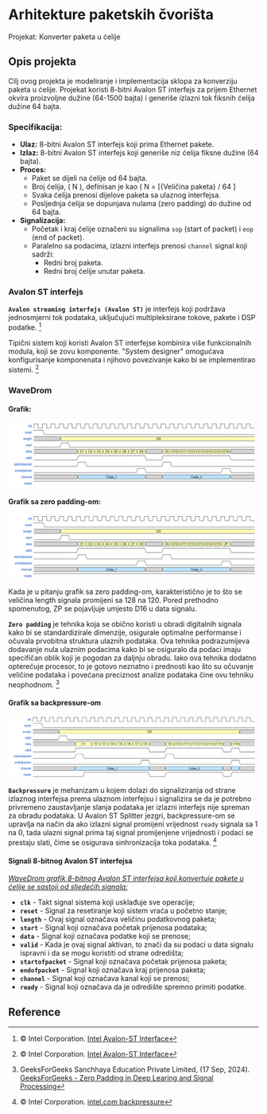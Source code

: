 # Arhitekture paketskih čvorišta
 Projekat: Konverter paketa u ćelije
## Opis projekta

Cilj ovog projekta je modeliranje i implementacija sklopa za konverziju paketa u ćelije. 
Projekat koristi 8-bitni Avalon ST interfejs za prijem Ethernet okvira proizvoljne dužine (64-1500 bajta) i generiše izlazni tok fiksnih ćelija dužine 64 bajta. 

### Specifikacija:

- **Ulaz:** 8-bitni Avalon ST interfejs koji prima Ethernet pakete.
- **Izlaz:** 8-bitni Avalon ST interfejs koji generiše niz ćelija fiksne dužine (64 bajta).
- **Proces:**
  - Paket se dijeli na ćelije od 64 bajta.
  - Broj ćelija, \( N \), definisan je kao \( N = [{Veličina paketa} / 64 ]
  - Svaka ćelija prenosi dijelove paketa sa ulaznog interfejsa.
  - Posljednja ćelija se dopunjava nulama (zero padding) do dužine od 64 bajta.
- **Signalizacija:**
  - Početak i kraj ćelije označeni su signalima `sop` (start of packet) i `eop` (end of packet).
  - Paralelno sa podacima, izlazni interfejs prenosi `channel` signal koji sadrži:
    - Redni broj paketa.
    - Redni broj ćelije unutar paketa.

### Avalon ST interfejs

**`Avalon streaming interfejs (Avalon ST)`** je interfejs koji podržava jednosmjerni tok podataka, uključujući multipleksirane tokove, pakete i DSP podatke. [^1]

Tipični sistem koji koristi Avalon ST interfejse kombinira više funkcionalnih modula, koji se zovu komponente. "System designer" omogućava konfigurisanje komponenata i njihovo povezivanje kako bi se implementirao sistemi. [^1]

### WaveDrom

#### Grafik:

<img src="WaveDrom/wavedrom.png" alt="WaveDrom grafik"/>

#### Grafik sa zero padding-om:

<img src="WaveDrom/ZeroPadding.png" alt="WaveDrom grafik zero padding"/>

<!-- Također se može koristiti ![tekst](lokacija_slike.png) za umetanje slike u README.md -->

Kada je u pitanju grafik sa zero padding-om, karakteristično je to što se veličina length signala promijeni sa 128 na 120. Pored prethodno spomenutog, ZP se pojavljuje umjesto D16 u data signalu.

**`Zero padding`** je tehnika koja se obično koristi u obradi digitalnih signala kako bi se standardizirale dimenzije, osigurale optimalne performanse i očuvala prvobitna struktura ulaznih podataka. Ova tehnika podrazumijeva dodavanje nula ulaznim podacima kako bi se osiguralo da podaci imaju specifičan oblik koji je pogodan za daljnju obradu. Iako ova tehnika dodatno opterećuje procesor, to je gotovo neznatno i prednosti kao što su očuvanje veličine podataka i povećana preciznost analize podataka čine ovu tehniku neophodnom. [^2]

#### Grafik sa backpressure-om

<img src="WaveDrom/Backpressure_WD.png" alt="WaveDrom grafik backpressure">

**`Backpressure`** je mehanizam u kojem dolazi do signaliziranja od strane izlaznog interfejsa prema ulaznom interfejsu i signalizira se da je potrebno privremeno zaustavljanje slanja podataka jer izlazni interfejs nije spreman za obradu podataka. U Avalon ST Splitter jezgri, backpressure-om se upravlja na način da ako izlazni signal promijeni vrijednost `ready` signala sa 1 na 0, tada ulazni signal prima taj signal promijenjene vrijednosti i podaci se prestaju slati, čime se osigurava sinhronizacija toka podataka. [^3] 

#### Signali 8-bitnog Avalon ST interfejsa

<u>_WaveDrom grafik 8-bitnog Avalon ST interfejsa koji konvertuje pakete u ćelije se sastoji od sljedećih signala:_</u>

- **`clk`** - Takt signal sistema koji usklađuje sve operacije;
- **`reset`** - Signal za resetiranje koji sistem vraća u početno stanje;
- **`length`** - Ovaj signal označava veličinu podatkovnog paketa;
- **`start`** - Signal koji označava početak prijenosa podataka;
- **`data`** - Signal koji označava podatke koji se prenose;
- **`valid`** - Kada je ovaj signal aktivan, to znači da su podaci u data signalu ispravni i da se mogu koristiti od strane odredišta;
- **`startofpacket`** - Signal koji označava početak prijenosa paketa;
- **`endofpacket`** - Signal koji označava kraj prijenosa paketa;
- **`channel`** - Signal koji označava kanal koji se prenosi;
- **`ready`** - Signal koji označava da je odredište spremno primiti podatke. 

## Reference

[^1]: © Intel Corporation. [Intel Avalon-ST Interface](https://www.intel.com/content/www/us/en/docs/programmable/683647/18-0/avalon-st-interface.html)
[^2]: GeeksForGeeks Sanchhaya Education Private Limited, (17 Sep, 2024). [GeeksForGeeks - Zero Padding in Deep Learing and Signal Processing](https://www.geeksforgeeks.org/zero-padding-in-deep-learning-and-signal-processing/)
[^3]: © Intel Corporation. [intel.com backpressure](https://www.intel.com/content/www/us/en/docs/programmable/683130/22-2/backpressure.html)

